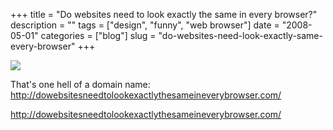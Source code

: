 +++
title = "Do websites need to look exactly the same in every browser?"
description = ""
tags = ["design", "funny", "web browser"]
date = "2008-05-01"
categories = ["blog"]
slug = "do-websites-need-look-exactly-same-every-browser"
+++



  <div class="notebook-screenshot"><a href="http://dowebsitesneedtolookexactlythesameineverybrowser.com/"><img src="/media/bluga/wt481a06c7aac81.jpg"/></a></div><p>That's one hell of a domain name: <a href="http://dowebsitesneedtolookexactlythesameineverybrowser.com/">http://dowebsitesneedtolookexactlythesameineverybrowser.com/</a></p>
    
  <a href="http://dowebsitesneedtolookexactlythesameineverybrowser.com/">http://dowebsitesneedtolookexactlythesameineverybrowser.com/</a>
